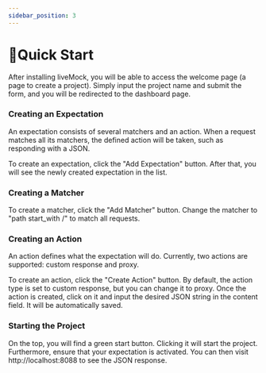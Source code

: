 ```yaml
---
sidebar_position: 3
---
```


# 📌Quick Start

After installing liveMock, you will be able to access the welcome page (a page to create a project). Simply input the project name and submit the form, and you will be redirected to the dashboard page.

### Creating an Expectation

An expectation consists of several matchers and an action. When a request matches all its matchers, the defined action will be taken, such as responding with a JSON.

To create an expectation, click the "Add Expectation" button. After that, you will see the newly created expectation in the list.

### Creating a Matcher

To create a matcher, click the "Add Matcher" button. Change the matcher to "path start_with /" to match all requests.

### Creating an Action

An action defines what the expectation will do. Currently, two actions are supported: custom response and proxy.

To create an action, click the "Create Action" button. By default, the action type is set to custom response, but you can change it to proxy. Once the action is created, click on it and input the desired JSON string in the content field. It will be automatically saved.

### Starting the Project

On the top, you will find a green start button. Clicking it will start the project. Furthermore, ensure that your expectation is activated. You can then visit http://localhost:8088 to see the JSON response.
